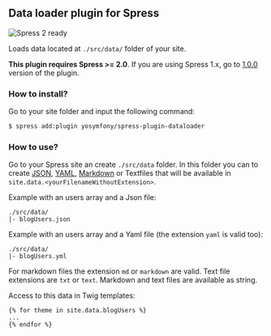 ## Data loader plugin for Spress

![Spress 2 ready](https://img.shields.io/badge/Spress%202-ready-brightgreen.svg)

Loads data located at `./src/data/` folder of your site.

**This plugin requires Spress >= 2.0**. If you are using Spress 1.x, go to [1.0.0](https://github.com/yosymfony/spress-plugin-dataloader/tree/v1.0.0) version of the plugin.

### How to install?

Go to your site folder and input the following command:

```bash
$ spress add:plugin yosymfony/spress-plugin-dataloader
```

### How to use?

Go to your Spress site an create `./src/data` folder. In this folder you can to create
[JSON](https://en.wikipedia.org/wiki/JSON), [YAML](https://en.wikipedia.org/wiki/YAML), [Markdown](https://en.wikipedia.org/wiki/Markdown) or Textfiles that will be available in `site.data.<yourFilenameWithoutExtension>`.

Example with an users array and a Json file:

```
./src/data/
|- blogUsers.json
```

Example with an users array and a Yaml file (the extension `yaml` is valid too):

```
./src/data/
|- blogUsers.yml
```

For markdown files the extension `md` or `markdown` are valid.
Text file extensions are `txt` or `text`. 
Markdown and text files are available as string. 

Access to this data in Twig templates:

```twig
{% for theme in site.data.blogUsers %}
...
{% endfor %}
```
